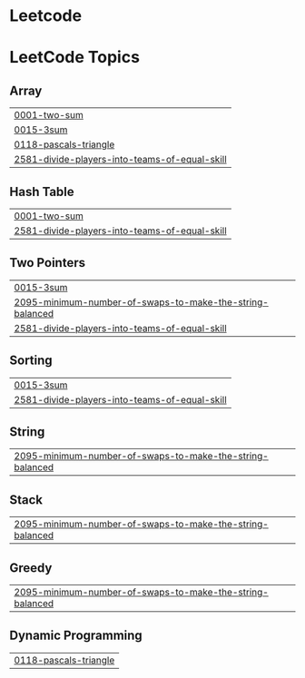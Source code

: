# Leetcode
<!---LeetCode Topics Start-->
# LeetCode Topics
## Array
|  |
| ------- |
| [0001-two-sum](https://github.com/vasu-veer308/Leetcode/tree/master/0001-two-sum) |
| [0015-3sum](https://github.com/vasu-veer308/Leetcode/tree/master/0015-3sum) |
| [0118-pascals-triangle](https://github.com/vasu-veer308/Leetcode/tree/master/0118-pascals-triangle) |
| [2581-divide-players-into-teams-of-equal-skill](https://github.com/vasu-veer308/Leetcode/tree/master/2581-divide-players-into-teams-of-equal-skill) |
## Hash Table
|  |
| ------- |
| [0001-two-sum](https://github.com/vasu-veer308/Leetcode/tree/master/0001-two-sum) |
| [2581-divide-players-into-teams-of-equal-skill](https://github.com/vasu-veer308/Leetcode/tree/master/2581-divide-players-into-teams-of-equal-skill) |
## Two Pointers
|  |
| ------- |
| [0015-3sum](https://github.com/vasu-veer308/Leetcode/tree/master/0015-3sum) |
| [2095-minimum-number-of-swaps-to-make-the-string-balanced](https://github.com/vasu-veer308/Leetcode/tree/master/2095-minimum-number-of-swaps-to-make-the-string-balanced) |
| [2581-divide-players-into-teams-of-equal-skill](https://github.com/vasu-veer308/Leetcode/tree/master/2581-divide-players-into-teams-of-equal-skill) |
## Sorting
|  |
| ------- |
| [0015-3sum](https://github.com/vasu-veer308/Leetcode/tree/master/0015-3sum) |
| [2581-divide-players-into-teams-of-equal-skill](https://github.com/vasu-veer308/Leetcode/tree/master/2581-divide-players-into-teams-of-equal-skill) |
## String
|  |
| ------- |
| [2095-minimum-number-of-swaps-to-make-the-string-balanced](https://github.com/vasu-veer308/Leetcode/tree/master/2095-minimum-number-of-swaps-to-make-the-string-balanced) |
## Stack
|  |
| ------- |
| [2095-minimum-number-of-swaps-to-make-the-string-balanced](https://github.com/vasu-veer308/Leetcode/tree/master/2095-minimum-number-of-swaps-to-make-the-string-balanced) |
## Greedy
|  |
| ------- |
| [2095-minimum-number-of-swaps-to-make-the-string-balanced](https://github.com/vasu-veer308/Leetcode/tree/master/2095-minimum-number-of-swaps-to-make-the-string-balanced) |
## Dynamic Programming
|  |
| ------- |
| [0118-pascals-triangle](https://github.com/vasu-veer308/Leetcode/tree/master/0118-pascals-triangle) |
<!---LeetCode Topics End-->